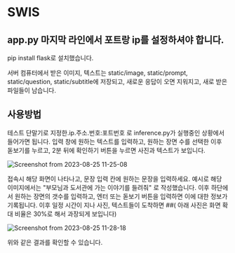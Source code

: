 # SWIS

## app.py 마지막 라인에서 포트랑 ip를 설정하셔야 합니다.

pip install flask로 설치했습니다.

서버 컴퓨터에서 받은 이미지, 텍스트는 static/image, static/prompt, static/question, static/subtitle에 저장되고, 새로운 응답이 오면 지워지고, 새로 받은 파일들이 남습니다.

## 사용방법

테스트 단말기로 지정한.ip.주소.번호:포트번호 로 inference.py가 실행중인 상황에서 들어가면 됩니다.
입력 창에 원하는 텍스트를 입력하고, 원하는 장면 수를 선택한 이후 돋보기를 누르고, 2분 뒤에 확인하기 버튼을 누르면 사진과 텍스트가 보입니다.

![Screenshot from 2023-08-25 11-25-08](https://github.com/younghooncho2000/urban-disco/assets/121843325/5cf25246-83de-4cf1-8a39-04b368df23a6)

접속시 해당 화면이 나타나고, 문장 입력 칸에 원하는 문장을 입력하세요. 예시로 해당 이미지에서는 "부모님과 도서관에 가는 이야기를 들려줘" 로 작성했습니다.
이후 하단에서 원하는 장면의 갯수를 입력하고, 엔터 또는 돋보기 버튼을 입력하면 이에 대한 정보가 기록됩니다.
이후 일정 시간이 지나 사진, 텍스트들이 도착하면 
##( 아래 사진은 화면 확대 비율은 30%로 해서 과장되게 보입니다)

![Screenshot from 2023-08-25 11-28-18](https://github.com/younghooncho2000/urban-disco/assets/121843325/b8b9c8bd-b8d4-4e1b-8548-1b8ee0b830ca)

위와 같은 결과를 확인할 수 있습니다.
